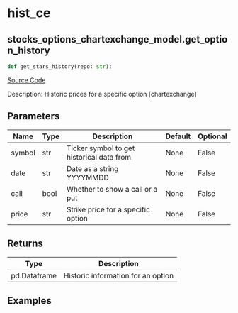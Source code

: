 # hist_ce

## stocks_options_chartexchange_model.get_option_history

```python
def get_stars_history(repo: str):
```
[Source Code](https://github.com/OpenBB-finance/OpenBBTerminal/tree/main/openbb_terminal/stocks/options/chartexchange_model.py#L18)

Description: Historic prices for a specific option [chartexchange]

## Parameters

| Name | Type | Description | Default | Optional |
| ---- | ---- | ----------- | ------- | -------- |
| symbol | str | Ticker symbol to get historical data from | None | False |
| date | str | Date as a string YYYYMMDD | None | False |
| call | bool | Whether to show a call or a put | None | False |
| price | str | Strike price for a specific option | None | False |

## Returns

| Type | Description |
| ---- | ----------- |
| pd.Dataframe | Historic information for an option |

## Examples

